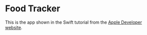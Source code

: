 # Food Tracker

This is the app shown in the Swift tutorial from the [Apple Developer website](https://developer.apple.com/library/archive/referencelibrary/GettingStarted/DevelopiOSAppsSwift/).

